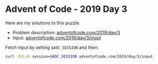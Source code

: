 # Advent of Code - 2019 Day 3
Here are my solutions to this puzzle.

* Problem description: [adventofcode.com/2019/day/3](https://adventofcode.com/2019/day/3)
* Input: [adventofcode.com/2019/day/3/input](https://adventofcode.com/2019/day/3/input)

Fetch input by setting `$AOC_SESSION` and then:
```bash
curl -OJLsb session=$AOC_SESSION adventofcode.com/2019/day/3/input
```
